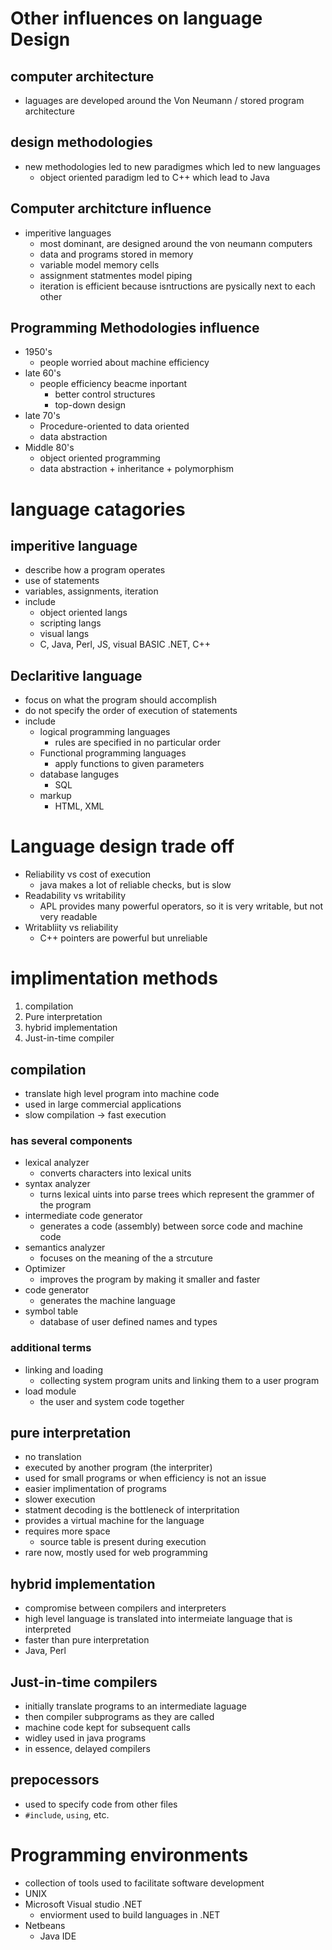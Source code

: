 # Other influences on language Design

## computer architecture 
- laguages are developed around the Von Neumann / stored program architecture 

## design methodologies 
- new methodologies led to new paradigmes which led to new languages
    - object oriented paradigm led to C++ which lead to Java

## Computer architcture influence 
- imperitive languages 
    - most dominant, are designed around the von neumann computers
    - data and programs stored in memory 
    - variable model memory cells 
    - assignment statmentes model piping
    - iteration is efficient because isntructions are pysically next to each other

## Programming Methodologies influence 
- 1950's 
    - people worried about machine efficiency 
- late 60's 
    - people efficiency beacme inportant 
        - better control structures 
        - top-down design 
- late 70's 
    - Procedure-oriented to data oriented 
    - data abstraction 
- Middle 80's 
    - object oriented programming 
    - data abstraction + inheritance + polymorphism 

# language catagories

## imperitive language
- describe how a program operates 
- use of statements 
- variables, assignments, iteration
- include 
    - object oriented langs
    - scripting langs
    - visual langs
    - C, Java, Perl, JS, visual BASIC .NET, C++

## Declaritive language 
- focus on what the program should accomplish 
- do not specify the order of execution of statements 
- include 
    - logical programming languages 
        - rules are specified in no particular order
    - Functional programming languages 
        - apply functions to given parameters 
    - database languges 
        - SQL
    - markup   
        - HTML, XML

# Language design trade off
- Reliability vs cost of execution
    - java makes a lot of reliable checks, but is slow 
- Readability vs writability 
    - APL provides many powerful operators, so it is very writable, but not very readable 
- Writabliity vs reliability 
    - C++ pointers are powerful but unreliable 

# implimentation methods 

1. compilation
2. Pure interpretation 
3. hybrid implementation 
4. Just-in-time compiler

## compilation 
- translate high level program into machine code 
- used in large commercial applications 
- slow compilation -> fast execution 

### has several components
- lexical analyzer 
    - converts characters into lexical units 
- syntax analyzer 
    - turns lexical uints into parse trees which represent the grammer of the program 
- intermediate code generator 
    - generates a code (assembly) between sorce code and machine code 
- semantics analyzer 
    - focuses on the meaning of the a strcuture 
- Optimizer
    - improves the program by making it smaller and faster 
- code generator 
    - generates the machine language 
- symbol table 
    - database of user defined names and types 

### additional terms
- linking and loading 
    - collecting system program units and linking them to a user program 
- load module 
    - the user and system code together 

## pure interpretation
- no translation
- executed by another program (the interpriter)
- used for small programs or when efficiency is not an issue 
- easier implimentation of programs 
- slower execution 
- statment decoding is the bottleneck of interpritation 
- provides a virtual machine for the language 
- requires more space 
    - source table is present during execution 
- rare now, mostly used for web programming 

## hybrid implementation 
- compromise between compilers and interpreters 
- high level language is translated into intermeiate language that is interpreted 
- faster than pure interpretation 
- Java, Perl

## Just-in-time compilers 
- initially translate programs to an intermediate laguage 
- then compiler subprograms as they are called 
- machine code kept for subsequent calls 
- widley used in java programs
- in essence, delayed compilers 

## prepocessors 
- used to specify code from other files 
- `#include`, `using`, etc.

# Programming environments 
- collection of tools used to facilitate software development
- UNIX 
- Microsoft Visual studio .NET
    - enviorment used to build languages in .NET
- Netbeans 
    - Java IDE